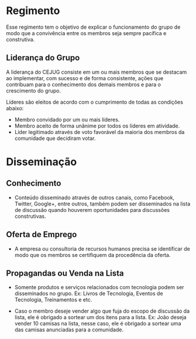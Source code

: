 Regimento
=========

Esse regimento tem o objetivo de explicar o funcionamento do grupo de modo que a convivência entre os membros seja sempre pacífica e construtiva.

## Liderança do Grupo

A liderança do CEJUG consiste em um ou mais membros que se destacam ao implementar, com sucesso e de forma consistente, ações
que contribuam para o conhecimento dos demais membros e para o crescimento do grupo.

Líderes são eleitos de acordo com o cumprimento de todas as condições abaixo:
 
 * Membro convidado por um ou mais líderes.
 * Membro aceito de forma unânime por todos os líderes em atividade.
 * Líder legitimado através de voto favorável da maioria dos membros da comunidade que decidiram votar.

# Disseminação

## Conhecimento

* Conteúdo disseminado através de outros canais, como Facebook, Twitter, Google+, entre outros, também podem ser disseminados na lista de discussão quando houverem oportunidades para discussões construtivas.

## Oferta de Emprego

* A empresa ou consultoria de recursos humanos precisa se identificar de modo que os membros se certifiquem da procedência da oferta.

## Propagandas ou Venda na Lista

* Somente produtos e serviços relacionados com tecnologia podem ser disseminados no grupo. Ex: Livros de Tecnologia, Eventos de Tecnologia, Treinamentos e etc.

* Caso o membro deseje vender algo que fuja do escopo de discussão da lista, ele é obrigado a sortear um dos itens para a lista. Ex: João deseja vender 10 camisas na lista, nesse caso, ele é obrigado a sortear uma das camisas anunciadas para a comunidade.







